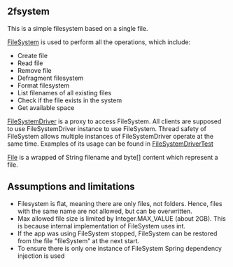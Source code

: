 2fsystem
----------------------------------------

This is a simple filesystem based on a single file.

[FileSystem](https://github.com/kynyan/2fsystem/blob/master/src/main/java/home/work/system/FileSystem.java) is used to perform all the operations, which include:
* Create file
* Read file
* Remove file
* Defragment filesystem
* Format filesystem
* List filenames of all existing files
* Check if the file exists in the system
* Get available space

[FileSystemDriver](https://github.com/kynyan/2fsystem/blob/master/src/main/java/home/work/system/FileSystemDriver.java) is a proxy to access FileSystem. 
All clients are supposed to use FileSystemDriver instance to use FileSystem.
Thread safety of FileSystem allows multiple instances of FileSystemDriver operate 
at the same time. Examples of its usage can be found in [FileSystemDriverTest](https://github.com/kynyan/2fsystem/blob/master/src/test/java/home/work/FileSystemDriverTest.java)

[File](https://github.com/kynyan/2fsystem/blob/master/src/main/java/home/work/system/File.java) is a wrapped of String filename and byte[] content which represent a file. 

## Assumptions and limitations

* Filesystem is flat, meaning there are only files, not folders. 
Hence, files with the same name are not allowed, but can be overwritten.
* Max allowed file size is limited by Integer.MAX_VALUE (about 2GB). 
This is because internal implementation of FileSystem uses int.
* If the app was using FileSystem stopped, FileSystem can be restored 
from the file "fileSystem" at the next start.
* To ensure there is only one instance of FileSystem Spring dependency injection is used